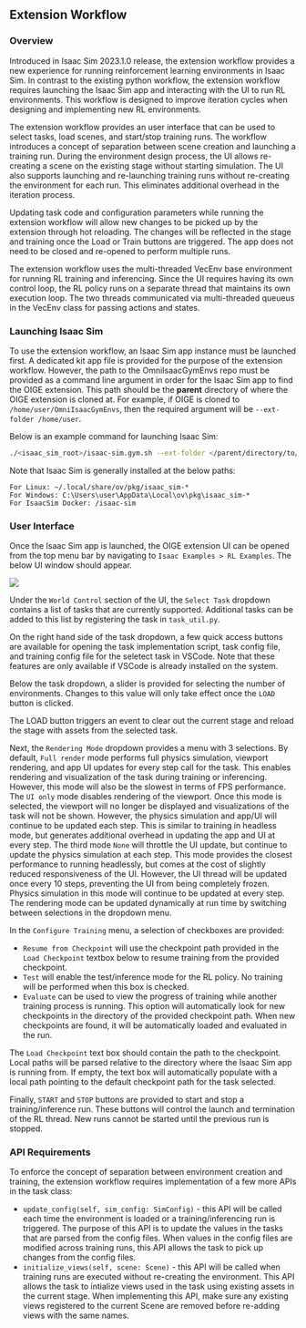 ## Extension Workflow

### Overview

Introduced in Isaac Sim 2023.1.0 release, the extension workflow provides a new experience for running reinforcement learning environments in Isaac Sim. In contrast to the existing python workflow, the extension workflow requires launching the Isaac Sim app and interacting with the UI to run RL environments. This workflow is designed to improve iteration cycles when designing and implementing new RL environments.

The extension workflow provides an user interface that can be used to select tasks, load scenes, and start/stop training runs. The workflow introduces a concept of separation between scene creation and launching a training run. During the environment design process, the UI allows re-creating a scene on the existing stage without starting simulation. The UI also supports launching and re-launching training runs without re-creating the environment for each run. This eliminates additional overhead in the iteration process. 

Updating task code and configuration parameters while running the extension workflow will allow new changes to be picked up by the extension through hot reloading. The changes will be reflected in the stage and training once the Load or Train buttons are triggered. The app does not need to be closed and re-opened to perform multiple runs.

The extension workflow uses the multi-threaded VecEnv base environment for running RL training and inferencing. Since the UI requires having its own control loop, the RL policy runs on a separate thread that maintains its own execution loop. The two threads communicated via multi-threaded queueus in the VecEnv class for passing actions and states.


### Launching Isaac Sim

To use the extension workflow, an Isaac Sim app instance must be launched first. A dedicated kit app file is provided for the purpose of the extension workflow. However, the path to the OmniIsaacGymEnvs repo must be provided as a command line argument in order for the Isaac Sim app to find the OIGE extension. This path should be the **parent** directory of where the OIGE extension is cloned at. For example, if OIGE is cloned to `/home/user/OmniIsaacGymEnvs`, then the required argument will be `--ext-folder /home/user`.

Below is an example command for launching Isaac Sim:

```bash
./<isaac_sim_root>/isaac-sim.gym.sh --ext-folder </parent/directory/to/OIGE>
```

Note that Isaac Sim is generally installed at the below paths:

```
For Linux: ~/.local/share/ov/pkg/isaac_sim-*
For Windows: C:\Users\user\AppData\Local\ov\pkg\isaac_sim-*
For IsaacSim Docker: /isaac-sim
```

### User Interface

Once the Isaac Sim app is launched, the OIGE extension UI can be opened from the top menu bar by navigating to `Isaac Examples > RL Examples`. The below UI window should appear.

<img src="https://github.com/NVIDIA-Omniverse/OmniIsaacGymEnvs/assets/6352136/1460f070-9245-46f6-a8ed-5bb86168f543"/>

Under the `World Control` section of the UI, the `Select Task` dropdown contains a list of tasks that are currently supported. Additional tasks can be added to this list by registering the task in `task_util.py`. 

On the right hand side of the task dropdown, a few quick access buttons are available for opening the task implementation script, task config file, and training config file for the seletect task in VSCode. Note that these features are only available if VSCode is already installed on the system.

Below the task dropdown, a slider is provided for selecting the number of environments. Changes to this value will only take effect once the `LOAD` button is clicked.

The LOAD button triggers an event to clear out the current stage and reload the stage with assets from the selected task.

Next, the `Rendering Mode` dropdown provides a menu with 3 selections. By default, `Full render` mode performs full physics simulation, viewport rendering, and app UI updates for every step call for the task. This enables rendering and visualization of the task during training or inferencing. However, this mode will also be the slowest in terms of FPS performance. The `UI only` mode disables rendering of the viewport. Once this mode is selected, the viewport will no longer be displayed and visualizations of the task will not be shown. However, the physics simulation and app/UI will continue to be updated each step. This is similar to training in headless mode, but generates additional overhead in updating the app and UI at every step. The third mode `None` will throttle the UI update, but continue to update the physics simulation at each step. This mode provides the closest performance to running headlessly, but comes at the cost of slightly reduced responsiveness of the UI. However, the UI thread will be updated once every 10 steps, preventing the UI from being completely frozen. Physics simulation in this mode will continue to be updated at every step. The rendering mode can be updated dynamically at run time by switching between selections in the dropdown menu.

In the `Configure Training` menu, a selection of checkboxes are provided:
* `Resume from Checkpoint` will use the checkpoint path provided in the `Load Checkpoint` textbox below to resume training from the provided checkpoint.
* `Test` will enable the test/inference mode for the RL policy. No training will be performed when this box is checked.
* `Evaluate` can be used to view the progress of training while another training process is running. This option will automatically look for new checkpoints in the directory of the provided checkpoint path. When new checkpoints are found, it will be automatically loaded and evaluated in the run.

The `Load Checkpoint` text box should contain the path to the checkpoint. Local paths will be parsed relative to the directory where the Isaac Sim app is running from. If empty, the text box will automatically populate with a local path pointing to the default checkpoint path for the task selected.

Finally, `START` and `STOP` buttons are provided to start and stop a training/inference run. These buttons will control the launch and termination of the RL thread. New runs cannot be started until the previous run is stopped.


### API Requirements

To enforce the concept of separation between environment creation and training, the extension workflow requires implementation of a few more APIs in the task class:
* `update_config(self, sim_config: SimConfig)` - this API will be called each time the environment is loaded or a training/inferencing run is triggered. The purpose of this API is to update the values in the tasks that are parsed from the config files. When values in the config files are modified across training runs, this API allows the task to pick up changes from the config files.
* `initialize_views(self, scene: Scene)` - this API will be called when training runs are executed without re-creating the environment. This API allows the task to intialize views used in the task using existing assets in the current stage. When implementing this API, make sure any existing views registered to the current Scene are removed before re-adding views with the same names.
